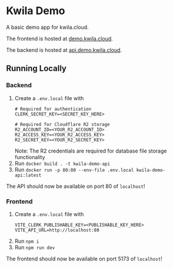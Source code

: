 # Kwila Demo

A basic demo app for kwila.cloud.

The frontend is hosted at [demo.kwila.cloud](https://demo.kwila.cloud).

The backend is hosted at [api.demo.kwila.cloud](https://api.demo.kwila.cloud).

## Running Locally

### Backend

1. Create a `.env.local` file with
   ```
   # Required for authentication
   CLERK_SECRET_KEY=<SECRET_KEY_HERE>
   
   # Required for Cloudflare R2 storage
   R2_ACCOUNT_ID=<YOUR_R2_ACCOUNT_ID>
   R2_ACCESS_KEY=<YOUR_R2_ACCESS_KEY>
   R2_SECRET_KEY=<YOUR_R2_SECRET_KEY>
   ```
   Note: The R2 credentials are required for database file storage functionality
2. Run `docker build . -t kwila-demo-api`
3. Run `docker run -p 80:80 --env-file .env.local kwila-demo-api:latest`

The API should now be available on port 80 of `localhost`!

### Frontend

1. Create a `.env.local` file with
   ```
   VITE_CLERK_PUBLISHABLE_KEY=<PUBLISHABLE_KEY_HERE>
   VITE_API_URL=http://localhost:80
   ```
2. Run `npm i`
3. Run `npm run dev`

The frontend should now be available on port 5173 of `localhost`!
